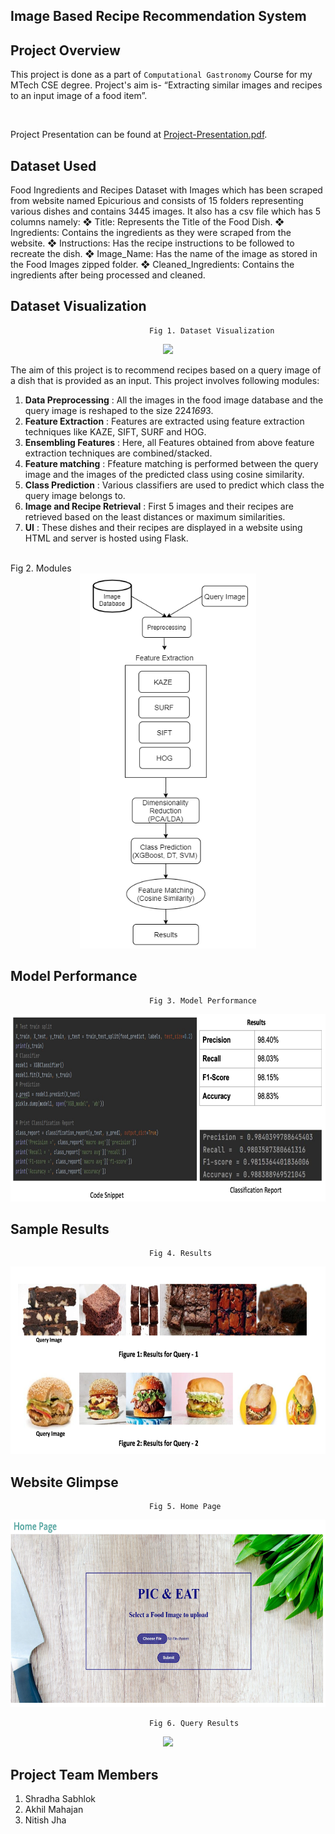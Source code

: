 ## Image Based Recipe Recommendation System

</center>

## Project Overview

This project is done as a part of `Computational Gastronomy` Course for my MTech CSE degree. Project's aim is- “Extracting similar images and recipes to an input image of a food item”.
  
<p>&nbsp;</p>

Project Presentation can be found at [Project-Presentation.pdf](MC-Poster-midterm.pdf).

## Dataset Used
Food Ingredients and Recipes Dataset with Images which has been scraped from website named Epicurious and consists of 15
folders representing various dishes and contains 3445 images. It also has a csv file which has 5 columns namely:
❖ Title: Represents the Title of the Food Dish.
❖ Ingredients: Contains the ingredients as they were scraped from the website.
❖ Instructions: Has the recipe instructions to be followed to recreate the dish.
❖ Image_Name: Has the name of the image as stored in the Food Images zipped
folder.
❖ Cleaned_Ingredients: Contains the ingredients after being processed and
cleaned.

## Dataset Visualization
                                   Fig 1. Dataset Visualization 
<div align="center"><img src="Images/architecture.png" height='300px'/></div>

The aim of this project is to recommend recipes based on a query image of a dish that is provided as an input. This project involves following modules:
1. **Data Preprocessing** :  All the images in the food image database and the query image is reshaped to the size 224*169*3. 
2. **Feature Extraction** : Features are extracted using feature extraction techniques like KAZE, SIFT, SURF and HOG.
3. **Ensembling Features** : Here, all Features obtained from above feature extraction techniques are combined/stacked.
4. **Feature matching** : Ffeature matching is performed between the query image and the images of the predicted class using cosine similarity.
5. **Class Prediction** : Various classifiers are used to predict which class the query image belongs to.
7. **Image and Recipe Retrieval** : First 5 images and their recipes are retrieved based on the least distances or maximum similarities.
8. **UI** : These dishes and their recipes are displayed in a website using HTML and server is hosted using Flask.
<br>
                                   Fig 2. Modules
<div align="center"><img src="Modules.png" height='600px'/></div>

## Model Performance
                                   Fig 3. Model Performance 
<div align="center"><img src="Images/Performance.png" height='300px'/></div>

## Sample Results
                                   Fig 4. Results
<div align="center"><img src="Images/Sample_Results.png" height='300px'/></div>

## Website Glimpse
                                   Fig 5. Home Page
<div align="center"><img src="Images/Home_Page.png" height='300px'/></div>

                                   Fig 6. Query Results
<div align="center"><img src="Images/Query_results.png" height='300px'/></div>

## Project Team Members
 
1. Shradha Sabhlok  
2. Akhil Mahajan
3. Nitish Jha


